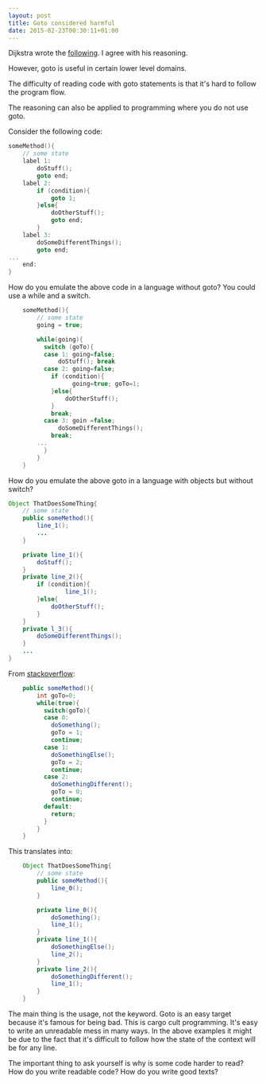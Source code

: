 ```yaml
---
layout: post
title: Goto considered harmful
date: 2015-02-23T00:30:11+01:00
---
```


Dijkstra wrote the [following](http://www.u.arizona.edu/~rubinson/copyright_violations/Go_To_Considered_Harmful.html). I agree with his reasoning.

However, goto is useful in certain lower level domains.

The difficulty of reading code with goto statements is that it's hard to follow the program flow.

The reasoning can also be applied to programming where you do not use goto.

Consider the following code:

```c
someMethod(){
    // some state
    label 1:
        doStuff();
        goto end;
    label 2:
        if (condition){
            goto 1;
        }else{
            doOtherStuff();
            goto end;
        }
    label 3:
        doSomeDifferentThings();
        goto end;
...
    end:
}
```

How do you emulate the above code in a language without goto? You could use a while and a switch.

```c
    someMethod(){
        // some state
        going = true;

        while(going){
          switch (goTo){
          case 1: going=false;
              doStuff(); break
          case 2: going=false;
            if (condition){
                  going=true; goTo=1;
            }else{
                doOtherStuff();
            }
            break;
          case 3: goin =false;
              doSomeDifferentThings();
            break;
        ...
          }
        }
    }
```

How do you emulate the above goto in a language with objects but without switch?

```java
Object ThatDoesSomeThing{
    // some state
    public someMethod(){
        line_1();
        ...
    }

    private line_1(){
        doStuff();
    }
    private line_2(){
        if (condition){
                line_1();
        }else{
            doOtherStuff();
        }
    }
    private l_3(){
        doSomeDifferentThings();
    }
    ...
}
```

From [stackoverflow](http://stackoverflow.com/questions/1487124/translate-goto-statements-to-if-switch-while-break-etc):

```java
    public someMethod(){
        int goTo=0;
        while(true){
          switch(goTo){
          case 0:
            doSomething();
            goTo = 1;
            continue;
          case 1:
            doSomethingElse();
            goTo = 2;
            continue;
          case 2:
            doSomethingDifferent();
            goTo = 0;
            continue;
          default:
            return;
          }
        }
    }
```

This translates into:

```java
    Object ThatDoesSomeThing{
        // some state
        public someMethod(){
            line_0();
        }

        private line_0(){
            doSomething();
            line_1();
        }
        private line_1(){
            doSomethingElse();
            line_2();
        }
        private line_2(){
            doSomethingDifferent();
            line_1();
        }
    }
```

The main thing is the usage, not the keyword. Goto is an easy target because it's famous for being bad. This is cargo cult programming. It's easy to write an unreadable mess in many ways. In the above examples it might be due to the fact that it's difficult to follow how the state of the context will be for any line.

The important thing to ask yourself is why is some code harder to read? How do you write readable code? How do you write good texts?
